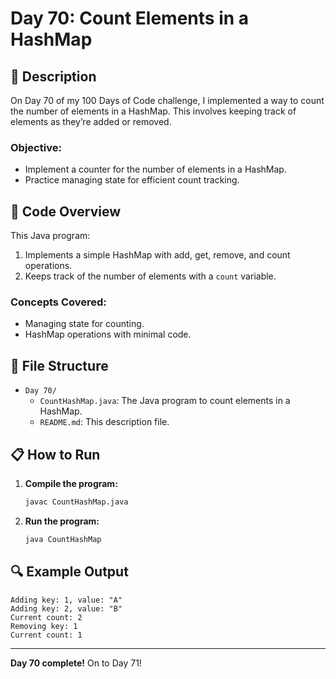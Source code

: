 # Day 70: Count Elements in a HashMap

## 📝 Description

On Day 70 of my 100 Days of Code challenge, I implemented a way to count the number of elements in a HashMap. This involves keeping track of elements as they’re added or removed.

### **Objective:**
- Implement a counter for the number of elements in a HashMap.
- Practice managing state for efficient count tracking.

## 🚀 Code Overview

This Java program:
1. Implements a simple HashMap with add, get, remove, and count operations.
2. Keeps track of the number of elements with a `count` variable.

### **Concepts Covered:**
- Managing state for counting.
- HashMap operations with minimal code.

## 📂 File Structure
- `Day 70/`
  - `CountHashMap.java`: The Java program to count elements in a HashMap.
  - `README.md`: This description file.

## 📋 How to Run
1. **Compile the program:**
   ```bash
   javac CountHashMap.java
   ```
2. **Run the program:**
   ```bash
   java CountHashMap
   ```

## 🔍 Example Output

```plaintext
Adding key: 1, value: "A"
Adding key: 2, value: "B"
Current count: 2
Removing key: 1
Current count: 1
```

---

**Day 70 complete!** On to Day 71!

